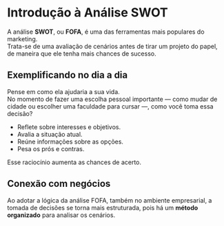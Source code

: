 # Introdução à Análise SWOT

A análise **SWOT**, ou **FOFA**, é uma das ferramentas mais populares do marketing.  
Trata-se de uma avaliação de cenários antes de tirar um projeto do papel, de maneira que ele tenha mais chances de sucesso.

## Exemplificando no dia a dia
Pense em como ela ajudaria a sua vida.  
No momento de fazer uma escolha pessoal importante — como mudar de cidade ou escolher uma faculdade para cursar —, como você toma essa decisão?

- Reflete sobre interesses e objetivos.  
- Avalia a situação atual.  
- Reúne informações sobre as opções.  
- Pesa os prós e contras.  

Esse raciocínio aumenta as chances de acerto.

## Conexão com negócios
Ao adotar a lógica da análise FOFA, também no ambiente empresarial, a tomada de decisões se torna mais estruturada, pois há um **método organizado** para analisar os cenários.
